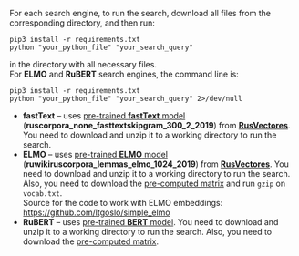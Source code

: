 For each search engine, to run the search, download all files from the corresponding directory, and then run: </br>
```
pip3 install -r requirements.txt
python "your_python_file" "your_search_query"
```
in the directory with all necessary files. </br>
For **ELMO** and **RuBERT** search engines, the command line is: <br>
```
pip3 install -r requirements.txt
python "your_python_file" "your_search_query" 2>/dev/null
```
* **fastText** – uses [pre-trained **fastText** model](http://vectors.nlpl.eu/repository/11/181.zip) (**ruscorpora_none_fasttextskipgram_300_2_2019**) from [**RusVectores**](https://rusvectores.org/en/models/). You need to download and unzip it to a working directory to run the search.
* **ELMO** – uses [pre-trained **ELMO** model](http://vectors.nlpl.eu/repository/11/196.zip) (**ruwikiruscorpora_lemmas_elmo_1024_2019**) from [**RusVectores**](https://rusvectores.org/en/models/). You need to download and unzip it to a working directory to run the search. Also, you need to download the [pre-computed matrix](https://drive.google.com/open?id=1Dgd7iNjP9YkuD5qyBKKwfxPdxwg5Nyfu) and run ```gzip``` on ```vocab.txt```. </br>
Source for the code to work with ELMO embeddings: https://github.com/ltgoslo/simple_elmo </br>
* **RuBERT** – uses [pre-trained **BERT** model](http://files.deeppavlov.ai/deeppavlov_data/bert/rubert_cased_L-12_H-768_A-12_v2.tar.gz). You need to download and unzip it to a working directory to run the search. Also, you need to download the [pre-computed matrix](https://drive.google.com/open?id=1_iEe-7Ibx_L5e-aODXD3i4avsUoz6lf1).</br>
</br>
